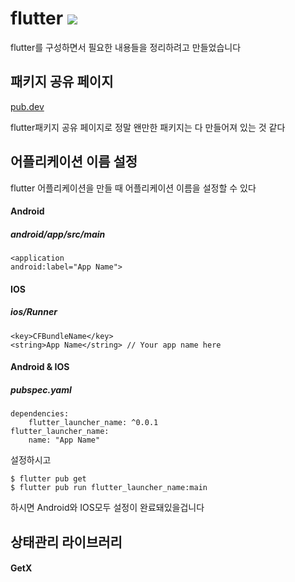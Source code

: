 # flutter <img src="https://img.shields.io/badge/Flutter-02569B?style=flat-square&logo=Flutter&logoColor=white"/>


flutter를 구성하면서 필요한 내용들을 정리하려고 만들었습니다

## 패키지 공유 페이지
[pub.dev](https://pub.dev/)

flutter패키지 공유 페이지로 정말 왠만한 패키지는 다 만들어져 있는 것 같다



## 어플리케이션 이름 설정
flutter 어플리케이션을 만들 때 어플리케이션 이름을 설정할 수 있다


#### Android

##### android/app/src/main


    <application
    android:label="App Name">
    
    
    

#### IOS

##### ios/Runner

    <key>CFBundleName</key>
    <string>App Name</string> // Your app name here



#### Android & IOS

##### pubspec.yaml

    dependencies:
        flutter_launcher_name: ^0.0.1
    flutter_launcher_name:
        name: "App Name"

설정하시고

    $ flutter pub get
    $ flutter pub run flutter_launcher_name:main
    
    
하시면 Android와 IOS모두 설정이 완료돼있을겁니다




## 상태관리 라이브러리

#### GetX

